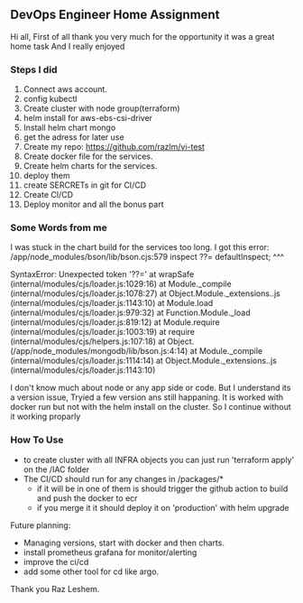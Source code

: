 ## DevOps Engineer Home Assignment
Hi all,
First of all thank you very much for the opportunity it was a great home task
And I really enjoyed

### Steps I did
1. Connect aws account.
2. config kubectl
3. Create cluster with node group(terraform)
4. helm install for aws-ebs-csi-driver
5. Install helm chart mongo
6. get the adress for later use
7. Create my repo: 
https://github.com/razlm/vi-test
8. Create docker file for the services.
9. Create helm charts for the services.
10. deploy them
11. create SERCRETs in git for CI/CD
12. Create CI/CD
13. Deploy monitor and all the bonus part

### Some Words from me
I was stuck in the chart build for the services too long.
I got this error:
/app/node_modules/bson/lib/bson.cjs:579
        inspect ??= defaultInspect;
                ^^^

SyntaxError: Unexpected token '??='
    at wrapSafe (internal/modules/cjs/loader.js:1029:16)
    at Module._compile (internal/modules/cjs/loader.js:1078:27)
    at Object.Module._extensions..js (internal/modules/cjs/loader.js:1143:10)
    at Module.load (internal/modules/cjs/loader.js:979:32)
    at Function.Module._load (internal/modules/cjs/loader.js:819:12)
    at Module.require (internal/modules/cjs/loader.js:1003:19)
    at require (internal/modules/cjs/helpers.js:107:18)
    at Object.<anonymous> (/app/node_modules/mongodb/lib/bson.js:4:14)
    at Module._compile (internal/modules/cjs/loader.js:1114:14)
    at Object.Module._extensions..js (internal/modules/cjs/loader.js:1143:10)

I don't know much about node or any app side or code.
But I understand its a version issue,
Tryied a few version ans still happaning.
It is worked with docker run but not with the helm install on the cluster.
So I continue without it working proparly

### How To Use
- to create cluster with all INFRA objects you can just run 'terraform apply' on the /IAC folder 
- The CI/CD should run for any changes in /packages/*
  - if it will be in one of them is should trigger the github action to build and push the docker to ecr
  - if you merge it it should deploy it on 'production' with helm upgrade

Future planning:
- Managing versions, start with docker and then charts.
- install prometheus grafana for monitor/alerting
- improve the ci/cd
- add some other tool for cd like argo.

Thank you
Raz Leshem.

